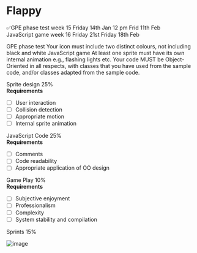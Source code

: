 # Flappy

✅GPE phase test		week 15 Friday 14th Jan 12 pm	Frid 11th Feb
<br>
JavaScript game		week 16 Friday 21st	Friday 18th Feb	


GPE phase test
Your icon must include two distinct colours, not including black and white
JavaScript game
At least one sprite must have its own internal animation e.g., flashing lights etc.
Your code MUST be Object-Oriented in all respects, with classes that you have used from the sample code, and/or classes adapted from the sample code. 


Sprite design 25%<br>
**Requirements**<br>
- [ ] User interaction<br>
- [ ] Collision detection<br>
- [ ] Appropriate motion<br>
- [ ] Internal sprite animation<br>

JavaScript Code 25%<br> 
**Requirements**<br>
- [ ] Comments<br>
- [ ] Code readability <br>
- [ ] Appropriate application of OO design<br>

Game Play 10%<br>
**Requirements**<br>
- [ ] Subjective enjoyment<br>
- [ ] Professionalism<br>
- [ ] Complexity<br>
- [ ] System stability and compilation<br>

Sprints 15%<br>

![image](https://user-images.githubusercontent.com/41834061/149675098-6aee925a-e2ca-4564-8753-16dbd85614c1.png)

